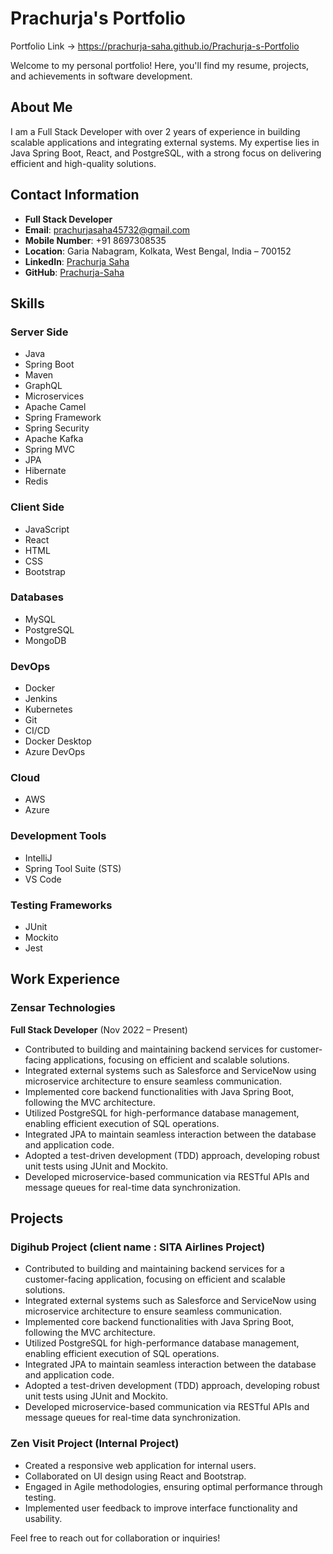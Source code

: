 # Prachurja's Portfolio
Portfolio Link -> https://prachurja-saha.github.io/Prachurja-s-Portfolio

Welcome to my personal portfolio! Here, you'll find my resume, projects, and achievements in software development.

## About Me
I am a Full Stack Developer with over 2 years of experience in building scalable applications and integrating external systems. My expertise lies in Java Spring Boot, React, and PostgreSQL, with a strong focus on delivering efficient and high-quality solutions.

## Contact Information
- **Full Stack Developer**
- **Email**: [prachurjasaha45732@gmail.com](mailto:prachurjasaha45732@gmail.com)
- **Mobile Number**: +91 8697308535
- **Location**: Garia Nabagram, Kolkata, West Bengal, India – 700152
- **LinkedIn**: [Prachurja Saha](https://www.linkedin.com/in/prachurja-saha-873146218/)
- **GitHub**: [Prachurja-Saha](https://github.com/Prachurja-Saha)

## Skills

### Server Side
- Java
- Spring Boot
- Maven
- GraphQL
- Microservices
- Apache Camel
- Spring Framework
- Spring Security
- Apache Kafka
- Spring MVC
- JPA
- Hibernate
- Redis

### Client Side
- JavaScript
- React
- HTML
- CSS
- Bootstrap

### Databases
- MySQL
- PostgreSQL
- MongoDB

### DevOps
- Docker
- Jenkins
- Kubernetes
- Git
- CI/CD
- Docker Desktop
- Azure DevOps

### Cloud
- AWS
- Azure

### Development Tools
- IntelliJ
- Spring Tool Suite (STS)
- VS Code

### Testing Frameworks
- JUnit
- Mockito
- Jest

## Work Experience

### Zensar Technologies
**Full Stack Developer** (Nov 2022 – Present)

- Contributed to building and maintaining backend services for customer-facing applications, focusing on efficient and scalable solutions.
- Integrated external systems such as Salesforce and ServiceNow using microservice architecture to ensure seamless communication.
- Implemented core backend functionalities with Java Spring Boot, following the MVC architecture.
- Utilized PostgreSQL for high-performance database management, enabling efficient execution of SQL operations.
- Integrated JPA to maintain seamless interaction between the database and application code.
- Adopted a test-driven development (TDD) approach, developing robust unit tests using JUnit and Mockito.
- Developed microservice-based communication via RESTful APIs and message queues for real-time data synchronization.

## Projects

### Digihub Project (client name : SITA Airlines Project)
- Contributed to building and maintaining backend services for a customer-facing application, focusing on efficient and scalable solutions.
- Integrated external systems such as Salesforce and ServiceNow using microservice architecture to ensure seamless communication.
- Implemented core backend functionalities with Java Spring Boot, following the MVC architecture.
- Utilized PostgreSQL for high-performance database management, enabling efficient execution of SQL operations.
- Integrated JPA to maintain seamless interaction between the database and application code.
- Adopted a test-driven development (TDD) approach, developing robust unit tests using JUnit and Mockito.
- Developed microservice-based communication via RESTful APIs and message queues for real-time data synchronization.

### Zen Visit Project (Internal Project)
- Created a responsive web application for internal users.
- Collaborated on UI design using React and Bootstrap.
- Engaged in Agile methodologies, ensuring optimal performance through testing.
- Implemented user feedback to improve interface functionality and usability.

Feel free to reach out for collaboration or inquiries!
